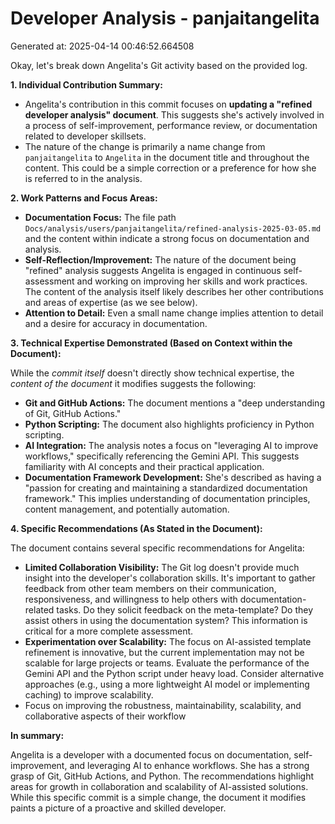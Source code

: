 # Developer Analysis - panjaitangelita
Generated at: 2025-04-14 00:46:52.664508

Okay, let's break down Angelita's Git activity based on the provided log.

**1. Individual Contribution Summary:**

*   Angelita's contribution in this commit focuses on **updating a "refined developer analysis" document**. This suggests she's actively involved in a process of self-improvement, performance review, or documentation related to developer skillsets.
*   The nature of the change is primarily a name change from `panjaitangelita` to `Angelita` in the document title and throughout the content. This could be a simple correction or a preference for how she is referred to in the analysis.

**2. Work Patterns and Focus Areas:**

*   **Documentation Focus:** The file path `Docs/analysis/users/panjaitangelita/refined-analysis-2025-03-05.md` and the content within indicate a strong focus on documentation and analysis.
*   **Self-Reflection/Improvement:** The nature of the document being "refined" analysis suggests Angelita is engaged in continuous self-assessment and working on improving her skills and work practices.  The content of the analysis itself likely describes her other contributions and areas of expertise (as we see below).
*   **Attention to Detail:** Even a small name change implies attention to detail and a desire for accuracy in documentation.

**3. Technical Expertise Demonstrated (Based on Context within the Document):**

While the *commit itself* doesn't directly show technical expertise, the *content of the document* it modifies suggests the following:

*   **Git and GitHub Actions:** The document mentions a "deep understanding of Git, GitHub Actions."
*   **Python Scripting:** The document also highlights proficiency in Python scripting.
*   **AI Integration:** The analysis notes a focus on "leveraging AI to improve workflows," specifically referencing the Gemini API. This suggests familiarity with AI concepts and their practical application.
*   **Documentation Framework Development:**  She's described as having a "passion for creating and maintaining a standardized documentation framework."  This implies understanding of documentation principles, content management, and potentially automation.

**4. Specific Recommendations (As Stated in the Document):**

The document contains several specific recommendations for Angelita:

*   **Limited Collaboration Visibility:** The Git log doesn't provide much insight into the developer's collaboration skills. It's important to gather feedback from other team members on their communication, responsiveness, and willingness to help others with documentation-related tasks. Do they solicit feedback on the meta-template? Do they assist others in using the documentation system? This information is critical for a more complete assessment.
*   **Experimentation over Scalability:** The focus on AI-assisted template refinement is innovative, but the current implementation may not be scalable for large projects or teams. Evaluate the performance of the Gemini API and the Python script under heavy load. Consider alternative approaches (e.g., using a more lightweight AI model or implementing caching) to improve scalability.
* Focus on improving the robustness, maintainability, scalability, and collaborative aspects of their workflow

**In summary:**

Angelita is a developer with a documented focus on documentation, self-improvement, and leveraging AI to enhance workflows. She has a strong grasp of Git, GitHub Actions, and Python. The recommendations highlight areas for growth in collaboration and scalability of AI-assisted solutions. While this specific commit is a simple change, the document it modifies paints a picture of a proactive and skilled developer.

